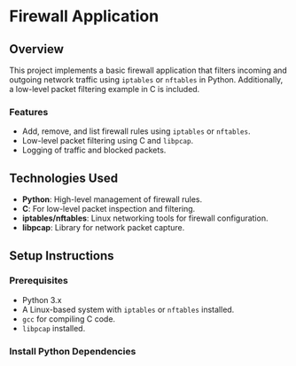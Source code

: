 # Firewall Application

## Overview
This project implements a basic firewall application that filters incoming and outgoing network traffic using `iptables` or `nftables` in Python. Additionally, a low-level packet filtering example in C is included.

### Features
- Add, remove, and list firewall rules using `iptables` or `nftables`.
- Low-level packet filtering using C and `libpcap`.
- Logging of traffic and blocked packets.

## Technologies Used
- **Python**: High-level management of firewall rules.
- **C**: For low-level packet inspection and filtering.
- **iptables/nftables**: Linux networking tools for firewall configuration.
- **libpcap**: Library for network packet capture.

## Setup Instructions

### Prerequisites
- Python 3.x
- A Linux-based system with `iptables` or `nftables` installed.
- `gcc` for compiling C code.
- `libpcap` installed.

### Install Python Dependencies
